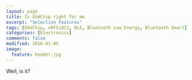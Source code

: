```yaml
---
layout: page
title: Is OSHChip right for me
excerpt: "Selection Features"
tags: [OSHChip, nRF51822, BLE, Bluetooth Low Energy, Bluetooth Smart]
categories: [Electronics]
comments: false
modified: 2016-01-05
image:
  feature: header.jpg
---
```


Well, is it?
